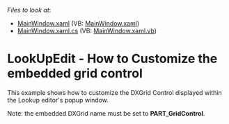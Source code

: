 <!-- default file list -->
*Files to look at*:

* [MainWindow.xaml](./CS/HowToCreateLookUpEdit/MainWindow.xaml) (VB: [MainWindow.xaml](./VB/HowToCreateLookUpEdit/MainWindow.xaml))
* [MainWindow.xaml.cs](./CS/HowToCreateLookUpEdit/MainWindow.xaml.cs) (VB: [MainWindow.xaml.vb](./VB/HowToCreateLookUpEdit/MainWindow.xaml.vb))
<!-- default file list end -->
# LookUpEdit - How to Customize the embedded grid control


<p>This example shows how to customize the DXGrid Control displayed within the Lookup editor's popup window.</p><p>Note: the embedded DXGrid name must be set to <strong>PART_GridControl</strong>.</p>

<br/>


